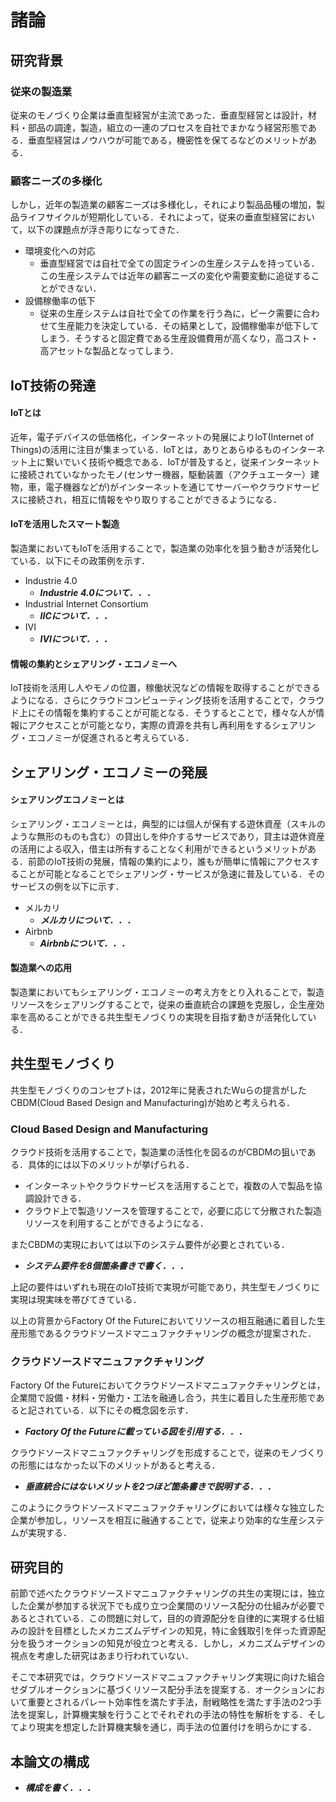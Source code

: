 # 諸論

## 研究背景

### 従来の製造業

従来のモノづくり企業は垂直型経営が主流であった．垂直型経営とは設計，材料・部品の調達，製造，組立の一連のプロセスを自社でまかなう経営形態である．垂直型経営はノウハウが可能である，機密性を保てるなどのメリットがある．

### 顧客ニーズの多様化

しかし，近年の製造業の顧客ニーズは多様化し，それにより製品品種の増加，製品ライフサイクルが短期化している．それによって，従来の垂直型経営において，以下の課題点が浮き彫りになってきた．

+ 環境変化への対応
  + 垂直型経営では自社で全ての固定ラインの生産システムを持っている．この生産システムでは近年の顧客ニーズの変化や需要変動に追従することができない．
+ 設備稼働率の低下
  + 従来の生産システムは自社で全ての作業を行う為に，ピーク需要に合わせて生産能力を決定している．その結果として，設備稼働率が低下してしまう．そうすると固定費である生産設備費用が高くなり，高コスト・高アセットな製品となってしまう．

## IoT技術の発達

#### IoTとは

近年，電子デバイスの低価格化，インターネットの発展によりIoT(Internet of Things)の活用に注目が集まっている．IoTとは，ありとあらゆるものインターネット上に繋いでいく技術や概念である．IoTが普及すると，従来インターネットに接続されていなかったモノ(センサー機器，駆動装置（アクチュエーター）建物，車，電子機器などが)がインターネットを通じてサーバーやクラウドサービスに接続され，相互に情報をやり取りすることができるようになる．

#### IoTを活用したスマート製造

製造業においてもIoTを活用することで，製造業の効率化を狙う動きが活発化している．以下にその政策例を示す．

+ Industrie 4.0
  + ***Industrie 4.0について．．．***
+ Industrial Internet Consortium
  + ***IICについて．．．***
+ IVI
  + ***IVIについて．．．***

#### 情報の集約とシェアリング・エコノミーへ

IoT技術を活用し人やモノの位置，稼働状況などの情報を取得することができるようになる．さらにクラウドコンピューティング技術を活用することで，クラウド上にその情報を集約することが可能となる．そうするとことで，様々な人が情報にアクセスことが可能となり，実際の資源を共有し再利用をするシェアリング・エコノミーが促進されると考えらている．

## シェアリング・エコノミーの発展

#### シェアリングエコノミーとは

シェアリング・エコノミーとは，典型的には個人が保有する遊休資産（スキルのような無形のものも含む）の貸出しを仲介するサービスであり，貸主は遊休資産の活用による収入，借主は所有することなく利用ができるというメリットがある．前節のIoT技術の発展，情報の集約により，誰もが簡単に情報にアクセスすることが可能となることでシェアリング・サービスが急速に普及している．そのサービスの例を以下に示す．

+ メルカリ
  + ***メルカリについて．．．***
+ Airbnb
  + ***Airbnbについて．．．***

#### 製造業への応用

製造業においてもシェアリング・エコノミーの考え方をとり入れることで，製造リソースをシェアリングすることで，従来の垂直統合の課題を克服し，企生産効率を高めることができる共生型モノづくりの実現を目指す動きが活発化している．

## 共生型モノづくり

共生型モノづくりのコンセプトは，2012年に発表されたWuらの提言がしたCBDM(Cloud  Based Design and Manufacturing)が始めと考えられる．

### Cloud Based Design and Manufacturing

クラウド技術を活用することで，製造業の活性化を図るのがCBDMの狙いである．具体的には以下のメリットが挙げられる．

+ インターネットやクラウドサービスを活用することで，複数の人で製品を協調設計できる．
+ クラウド上で製造リソースを管理することで，必要に応じて分散された製造リソースを利用することができるようになる．

またCBDMの実現においては以下のシステム要件が必要とされている．

+ ***システム要件を8個箇条書きで書く．．．***

上記の要件はいずれも現在のIoT技術で実現が可能であり，共生型モノづくりに実現は現実味を帯びてきている．

以上の背景からFactory Of the Futureにおいてリソースの相互融通に着目した生産形態であるクラウドソースドマニュファクチャリングの概念が提案された．

### クラウドソースドマニュファクチャリング

Factory Of the Futureにおいてクラウドソースドマニュファクチャリングとは，企業間で設備・材料・労働力・工法を融通し合う，共生に着目した生産形態であると記されている．以下にその概念図を示す．

+ ***Factory Of the Futureに載っている図を引用する．．．***

クラウドソースドマニュファクチャリングを形成することで，従来のモノづくりの形態にはなかった以下のメリットがあると考える．

+ ***垂直統合にはないメリットを2つほど箇条書きで説明する．．．***

このようにクラウドソースドマニュファクチャリングにおいては様々な独立した企業が参加し，リソースを相互に融通することで，従来より効率的な生産システムが実現する．

## 研究目的

前節で述べたクラウドソースドマニュファクチャリングの共生の実現には，独立した企業が参加する状況下でも成り立つ企業間のリソース配分の仕組みが必要であるとされている．この問題に対して，目的の資源配分を自律的に実現する仕組みの設計を目標としたメカニズムデザインの知見，特に金銭取引を伴った資源配分を扱うオークションの知見が役立つと考える．しかし，メカニズムデザインの視点を考慮した研究はあまり行われていない．

そこで本研究では，クラウドソースドマニュファクチャリング実現に向けた組合せダブルオークションに基づくリソース配分手法を提案する．オークションにおいて重要とされるパレート効率性を満たす手法，耐戦略性を満たす手法の2つ手法を提案し，計算機実験を行うことでそれぞれの手法の特性を解析をする．そしてより現実を想定した計算機実験を通じ，両手法の位置付けを明らかにする．

## 本論文の構成

+ ***構成を書く．．．***





